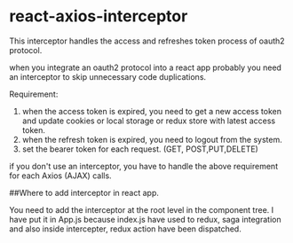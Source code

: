 # react-axios-interceptor
This interceptor handles the access and refreshes token process of oauth2 protocol.

when you integrate an oauth2 protocol into a react app probably you need an interceptor to skip unnecessary code duplications.

Requirement: 
1. when the access token is expired, you need to get a new access token and update cookies or local storage or redux store with latest access token.
2. when the refresh token is expired, you need to logout from the system.
3. set the bearer token for each request. (GET, POST,PUT,DELETE)

if you don't use an interceptor,  you have to handle the above requirement for each Axios (AJAX) calls.

##Where to add interceptor in react app.

You need to add the interceptor at the root level in the component tree. I have put it in App.js because index.js have used to redux, saga integration and also inside intercepter, redux action have been dispatched. 

